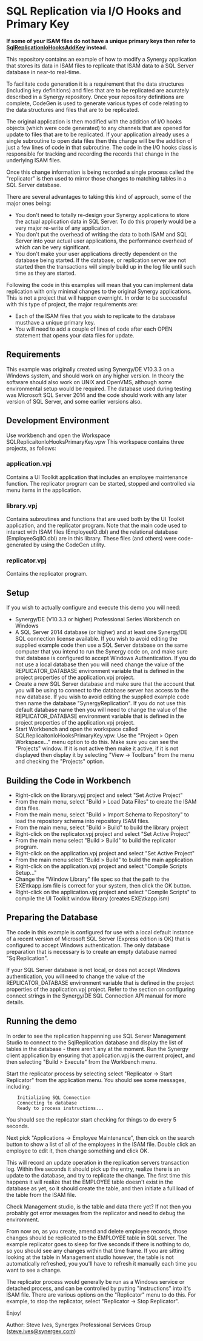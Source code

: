 
# SQL Replication via I/O Hooks and Primary Key

**If some of your ISAM files do not have a unique primary keys then refer to [SqlReplicationIoHooksAddKey](https://github.com/SteveIves/SqlReplicationIoHooksAddKey) instead.**

This repository contains an example of how to modify a Synergy application that stores its data in ISAM files to replicate that ISAM data to a SQL Server database in near-to real-time.

To facilitate code generation it is a requirement that the data structures (including key definitions) and files that are to be replicated are acurately described in a Synergy repository. Once your repository definitions are complete, CodeGen is used to generate various types of code relating to the data structures and files that are to be replicated.

The original application is then modified with the addition of I/O hooks objects (which were code generated) to any channels that are opened for update to files that are to be replicated. If your application already uses a single subroutine to open data files then this change will be the addition of just a few lines of code in that subroutine. The code in the I/O hooks class is responsible for tracking and recording the records that change in the underlying ISAM files.

Once this change information is being recorded a single process called the "replicator" is then used to mirror those changes to matching tables in a SQL Server database.

There are several advantages to taking this kind of approach, some of the major ones being:

* You don't need to totally re-design your Synergy applications to store the actual application data in SQL Server. To do this properly would be a very major re-write of any application.
* You don't put the overhead of writing the data to both ISAM and SQL Server into your actual user applications, the performance overhead of which can be very significant.
* You don't make your user applications directly dependent on the database being started.  If the database, or replication server are not started then the transactions will simply build up in the log file until such time as they are started.

Following the code in this examples will mean that you can implement data replication with only minimal changes to the original Synergy applications. This is not a project that will happen overnight. In order to be successful with this type of project, the major requirements are:

* Each of the ISAM files that you wish to replicate to the database musthave a unique primary key.
* You will need to add a couple of lines of code after each OPEN statement that opens your data files for update.

## Requirements

This example was originally created using Synergy/DE V10.3.3 on a Windows system, and should work on any higher version. In theory the software should also work on UNIX and OpenVMS, although some environmental setup would be required.  The database used during testing was Microsoft SQL Server 2014 and the code should work with any later version of SQL Server, and some earlier versions also.

## Development Environment

Use workbench and open the Workspace SQLReplicaitonIoHooksPrimaryKey.vpw This workspace contains three projects, as follows:

### application.vpj

Contains a UI Toolkit application that includes an employee maintenance function. The replicator program can be started, stopped and controlled via menu items in the application.

### library.vpj

Contains subroutines and functions that are used both by the UI Toolkit application, and the replicator program. Note that the main code used to interact with ISAM files (EmployeeIO.dbl) and the relational database (EmployeeSqlIO.dbl) are in this library. These files (and others) were code-generated by using the CodeGen utility.

### replicator.vpj

Contains the replicator program.

## Setup

If you wish to actually configure and execute this demo you will need:

* Synergy/DE (V10.3.3 or higher) Professional Series Workbench on Windows
* A SQL Server 2014 database (or higher) and at least one Synergy/DE SQL connection license available.  If you wish to avoid editing the supplied example code then use a SQL Server database on the same computer that you intend to run the Synergy code on, and make sure that database is configured to accept Windows Authentication.  If you do not use a local database then you will need change the value of the REPLICATOR_DATABASE environment variable that is defined in the project properties of the application.vpj project.
* Create a new SQL Server database and make sure that the account that you will be using to connect to the database server has access to the new database. If you wish to avoid editing the supplied example code then name the database "SynergyReplication". If you do not use this default database name then you will need to change the value of the REPLICATOR_DATABASE environment variable that is defined in the project properties of the application.vpj project.
* Start Workbench and open the workspace called SQLReplicaitonIoHooksPrimaryKey.vpw. Use the "Project > Open Workspace..." menu option to do this.  Make sure you can see the "Projects" window.  If it is not active then make it active, if it is not displayed then display it by selecting "View -> Toolbars" from the menu and checking the "Projects" option.

## Building the Code in Workbench

* Right-click on the library.vpj project and select "Set Active Project"
* From the main menu, select "Build > Load Data Files" to create the ISAM data files.
* From the main menu, select "Build > Import Schema to Repository" to load the repository schema into repository ISAM files.
* From the main menu, select "Build > Build" to build the library project
* Right-click on the replicator.vpj project and select "Set Active Project"
* From the main menu select "Build > Build" to build the replicator program.
* Right-click on the application.vpj project and select "Set Active Project"
* From the main menu select "Build > Build" to build the main application
* Right-click on the application.vpj project and select "Compile Scripts Setup..."
* Change the "Window Library" file spec so that the path to the EXE\tkapp.ism file is correct for your system, then click the OK button.
* Right-click on the application.vpj project and select "Compile Scripts" to compile the UI Toolkit window library (creates EXE\tkapp.ism)

## Preparing the Database

The code in this example is configured for use with a local default instance of a recent version of Microsoft SQL Server (Express edition is OK) that is configured to accept Windows authentication. The only database preparation that is necessary is to create an empty database named "SqlReplication".

If your SQL Server database is not local, or does not accept Windows authentication, you will need to change the value of the REPLICATOR_DATABASE environment variable that is defined in the project properties of the application.vpj project. Refer to the section on configuring connect strings in the Synergy/DE SQL Connection API manual for more details.

## Running the demo

In order to see the replication happenning use SQL Server Management Studio to connect to the SqlReplication database and display the list of tables in the database - there aren't any at the moment.  Run the Synergy client application by ensuring that application.vpj is the current project, and then selecting "Build > Execute" from the Workbench menu.

Start the replicator process by selecting select "Replicator -> Start Replicator" from the application menu. You should see some messages, including:

        Initializing SQL Connection
        Connecting to database
        Ready to process instructions...
        
You should see the replicator start checking for things to do every 5 seconds.

Next pick "Applications -> Employee Maintenance", then cick on the search button to show a list of all of the employees in the ISAM file.  Double click an employee to edit it, then change something and click OK.

This will record an update operation in the replication servers transaction log. Within five seconds it should pick up the entry, realize there is an update to the database, and try to replicate the change.  The first time this happens it will realize that the EMPLOYEE table doesn't exist in the database as yet, so it should create the table, and then initiate a full load of the table from the ISAM file.

Check Management studio, is the table and data there yet?  If not then you probably got error messages from the replicator and need to debug the environment.

From now on, as you create, amend and delete employee records, those changes should be replicated to the EMPLOYEE table in SQL server. The example replicator goes to sleep for five seconds if there is nothing to do, so you should see any changes within that time frame. If you are sitting looking at the table in Management studio however, the table is not automatically refreshed, you you'll have to refresh it manually each time you want to see a change.

The replicator process would generally be run as a Windows service or detached process, and can be controlled by putting "instructions" into it's ISAM file. There are various options on the "Replicator" menu to do this. For example, to stop the replicator, select "Replicator -> Stop Replicator".

Enjoy!

Author: Steve Ives, Synergex Professional Services Group (steve.ives@synergex.com)
